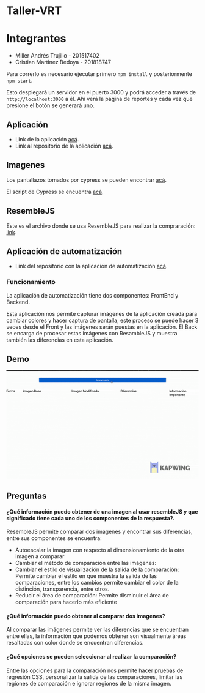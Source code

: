 # Taller-VRT

# Integrantes

- Miller Andrés Trujillo - 201517402
- Cristian Martinez Bedoya - 201818747

Para correrlo es necesario ejecutar primero `npm install` y posteriormente `npm start`.

Esto desplegará un servidor en el puerto 3000 y podrá acceder a través de `http://localhost:3000` a él. Ahí verá la página de reportes y cada vez que presione el botón se generará uno.

## Aplicación

- Link de la aplicación [acá](https://cmartinezbjmu.github.io/miso-4208-vrt/palette.html).
- Link al repositorio de la aplicación [acá](https://github.com/cmartinezbjmu/miso-4208-vrt).

## Imagenes

Los pantallazos tomados por cypress se pueden encontrar [acá](https://github.com/matrujillo10/taller-vrt/tree/master/public/images).

El script de Cypress se encuentra [acá](https://github.com/cmartinezbjmu/miso-4208-vrt/tree/master/cypress).

## ResembleJS

Este es el archivo donde se usa ResembleJS para realizar la compraración: [link](https://github.com/matrujillo10/taller-vrt/blob/master/routes/index.js).

## Aplicación de automatización

- Link del repositorio con la aplicación de automatización [acá](https://github.com/matrujillo10/taller-vrt).

### Funcionamiento

La aplicación de automatización tiene dos componentes: FrontEnd y Backend.

Esta aplicación nos permite capturar imágenes de la aplicación creada para cambiar colores y hacer captura de pantalla, este proceso se puede hacer 3 veces desde el Front y las imágenes serán puestas en la aplicación. El Back se encarga de procesar estas imágenes con ResambleJS y muestra también las diferencias en esta aplicación.

## Demo

![](t7.gif)

## Preguntas

#### ¿Qué información puedo obtener de una imagen al usar resembleJS y que significado tiene cada uno de los componentes de la respuesta?.

ResembleJS permite comparar dos imagenes y encontrar sus diferencias, entre sus componentes se encuentra:

- Autoescalar la imagen con respecto al dimensionamiento de la otra imagen a comparar
- Cambiar el método de comparación entre las imágenes: 
- Cambiar el estilo de visualización de la salida de la comparación: Permite cambiar el estilo en que muestra la salida de las comparaciones, entre los cambios permite cambiar el color de la distinción, transparencia, entre otros.
- Reducir el área de comparación: Permite disminuir el área de comparación para hacerlo más eficiente

#### ¿Qué información puedo obtener al comparar dos imagenes?

Al comparar las imágenes permite ver las diferencias que se encuentran entre ellas, la información que podemos obtener son visualmente áreas resaltadas con color donde se encuentran diferencias. 

#### ¿Qué opciones se pueden seleccionar al realizar la comparación?

Entre las opciones para la comparación nos permite hacer pruebas de regresión CSS, personalizar la salida de las comparaciones, limitar las regiones de comparación e ignorar regiones de la misma imagen.
